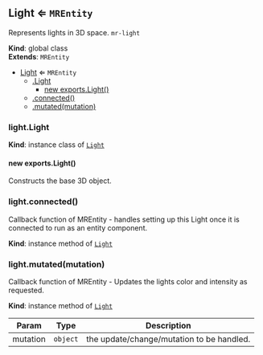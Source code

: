 <a name="Light"></a>

## Light ⇐ <code>MREntity</code>
Represents lights in 3D space. `mr-light`

**Kind**: global class  
**Extends**: <code>MREntity</code>  

* [Light](#Light) ⇐ <code>MREntity</code>
    * [.Light](#Light+Light)
        * [new exports.Light()](#new_Light+Light_new)
    * [.connected()](#Light+connected)
    * [.mutated(mutation)](#Light+mutated)

<a name="Light+Light"></a>

### light.Light
**Kind**: instance class of [<code>Light</code>](#Light)  
<a name="new_Light+Light_new"></a>

#### new exports.Light()
Constructs the base 3D object.

<a name="Light+connected"></a>

### light.connected()
Callback function of MREntity - handles setting up this Light once it is connected to run as an entity component.

**Kind**: instance method of [<code>Light</code>](#Light)  
<a name="Light+mutated"></a>

### light.mutated(mutation)
Callback function of MREntity - Updates the lights color and intensity as requested.

**Kind**: instance method of [<code>Light</code>](#Light)  

| Param | Type | Description |
| --- | --- | --- |
| mutation | <code>object</code> | the update/change/mutation to be handled. |

